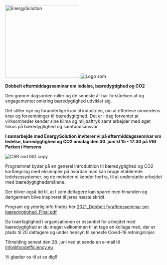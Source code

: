 
<img width="234" alt="EnergySolution" src="https://user-images.githubusercontent.com/75361000/121689008-69a8c100-cac4-11eb-8b13-e30c8815a27a.png">. ![Logo som](https://user-images.githubusercontent.com/75361000/121689065-775e4680-cac4-11eb-8d48-1e6145d08efd.jpg)


**Dobbelt eftermiddagsseminar om ledelse, bæredygtighed og CO2**


Den grønne dagsorden ruller og de seneste år har forståelsen af og engagementet omkring bæredygtighed udviklet sig. 

Det stiller nye og foranderlige krav til industrien, om at efterleve omverdens krav og forventninger til bæredygtighed. Det er i dag forventet at virksomheder kender sine klima og miljøaftryk samt arbejder med øget fokus på bæredygtighed og samfundsansvar. 

**I samarbejde med EnergySolution inviterer vi på eftermiddagsseminar om ledelse, bæredygtighed og CO2 onsdag den 30. juni kl 15 - 17:30 på VBI Parken i Horsens**

![CSR and ISO  copy](https://user-images.githubusercontent.com/75361000/121691744-a1653800-cac7-11eb-973f-cf71a7194649.JPG)


Programmet byder på en generel introduktion til bæredygtighed og CO2 kortlægning med eksempler på hvordan man kan bruge etablerede ledelsessystemer, og de metoder vi kender herfra, til at understøtte arbejdet med bæredygtighedsmålene. 

Der bliver også tid til, at I som deltagere kan sparre med hinanden og derigennem blive inspireret til jeres næste skridt. 

Program og yderlig info findes her [2021_Dobbelt fyraftensseminar om bæredygtighed_Final.pdf](https://github.com/FoodEfficiency/FoodEfficiency.github.io/files/6638477/2021_Dobbelt.fyraftensseminar.om.baeredygtighed_Final.pdf)


Da tværfaglighed i organisationen er essentiel for arbejdet med bæredygtighed er du meget velkommen til at tage en kollega med, der er plads til 20 deltagere og under hensyn til seneste Covid-19 retningslinjer.

Tilmelding senest den 28. juni ved at sende en e-mail til info@foodefficiency.eu

Vi glæder os til at se dig!!



